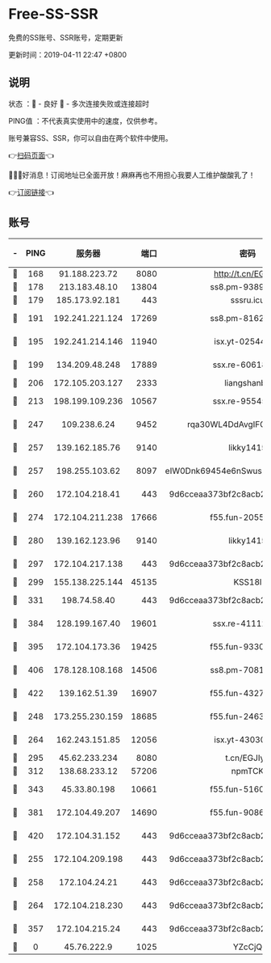 # Free-SS-SSR

免费的SS账号、SSR账号，定期更新

更新时间：2019-04-11 22:47 +0800

## 说明

状态     ：🙂 - 良好 🙁 - 多次连接失败或连接超时

PING值   ：不代表真实使用中的速度，仅供参考。

账号兼容SS、SSR，你可以自由在两个软件中使用。

👉[扫码页面](https://liesauer.github.io/Free-SS-SSR/)👈

🎉🎉🎉好消息！订阅地址已全面开放！麻麻再也不用担心我要人工维护酸酸乳了！

👉[订阅链接](https://www.liesauer.net/yogurt/subscribe?ACCESS_TOKEN=DAYxR3mMaZAsaqUb)👈

## 账号

|-|PING|服务器|端口|密码|加密方式|区域|
|:----:|:----:|:-----:|-----:|:----:|:----:|:----:|
|🙂|168|91.188.223.72|8080|http://t.cn/EGJIyrl|rc4-md5|RU|
|🙂|178|213.183.48.10|13804|ss8.pm-93895580|rc4-md5|RU|
|🙂|179|185.173.92.181|443|sssru.icu|rc4-md5|RU|
|🙂|191|192.241.221.124|17269|ss8.pm-81626609|aes-256-cfb|US|
|🙂|195|192.241.214.146|11940|isx.yt-02544513|aes-256-cfb|US|
|🙂|199|134.209.48.248|17889|ssx.re-60618684|aes-256-cfb|US|
|🙂|206|172.105.203.127|2333|liangshanbo|chacha20|JP|
|🙂|213|198.199.109.236|10567|ssx.re-95545357|aes-256-cfb|US|
|🙂|247|109.238.6.24|9452|rqa30WL4DdAvgIFG6Fs3znzTa|aes-256-cfb|FR|
|🙂|257|139.162.185.76|9140|likky1415|aes-256-cfb|DE|
|🙂|257|198.255.103.62|8097|eIW0Dnk69454e6nSwuspv9DmS201tQ0D|aes-256-cfb|US|
|🙂|260|172.104.218.41|443|9d6cceaa373bf2c8acb22e60b6a58be6|aes-256-cfb|US|
|🙂|274|172.104.211.238|17666|f55.fun-20551723|aes-256-cfb|US|
|🙂|280|139.162.123.96|9140|likky1415|aes-256-cfb|JP|
|🙂|297|172.104.217.138|443|9d6cceaa373bf2c8acb22e60b6a58be6|aes-256-cfb|US|
|🙂|299|155.138.225.144|45135|KSS18l|rc4-md5|US|
|🙂|331|198.74.58.40|443|9d6cceaa373bf2c8acb22e60b6a58be6|aes-256-cfb|US|
|🙂|384|128.199.167.40|19601|ssx.re-41112805|aes-256-cfb|SG|
|🙂|395|172.104.173.36|19425|f55.fun-93309180|aes-256-cfb|SG|
|🙂|406|178.128.108.168|14506|ss8.pm-70819008|aes-256-cfb|SG|
|🙂|422|139.162.51.39|16907|f55.fun-43279732|aes-256-cfb|SG|
|🙂|248|173.255.230.159|18685|f55.fun-24638693|aes-256-cfb|US|
|🙂|264|162.243.151.85|12056|isx.yt-43030728|aes-256-cfb|US|
|🙂|295|45.62.233.234|8080|t.cn/EGJIyrl|rc4-md5|CA|
|🙂|312|138.68.233.12|57206|npmTCK|rc4-md5|US|
|🙂|343|45.33.80.198|10661|f55.fun-51606632|aes-256-cfb|US|
|🙂|381|172.104.49.207|14690|f55.fun-90866844|aes-256-cfb|SG|
|🙂|420|172.104.31.152|443|9d6cceaa373bf2c8acb22e60b6a58be6|aes-256-cfb|US|
|🙁|255|172.104.209.198|443|9d6cceaa373bf2c8acb22e60b6a58be6|aes-256-cfb|US|
|🙁|258|172.104.24.21|443|9d6cceaa373bf2c8acb22e60b6a58be6|aes-256-cfb|US|
|🙁|264|172.104.218.230|443|9d6cceaa373bf2c8acb22e60b6a58be6|aes-256-cfb|US|
|🙁|357|172.104.215.24|443|9d6cceaa373bf2c8acb22e60b6a58be6|aes-256-cfb|US|
|🙁|0|45.76.222.9|1025|YZcCjQ|rc4-md5|JP|
